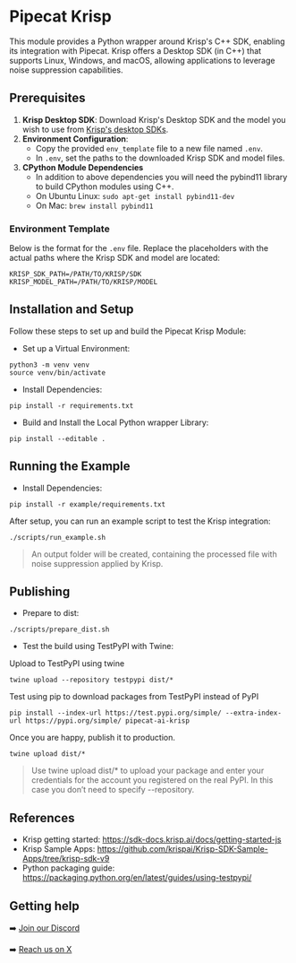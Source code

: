 # Pipecat Krisp

This module provides a Python wrapper around Krisp's C++ SDK, enabling its integration with Pipecat. 
Krisp offers a Desktop SDK (in C++) that supports Linux, Windows, and macOS, allowing applications to leverage noise suppression capabilities.

## Prerequisites

1. **Krisp Desktop SDK**: Download Krisp's Desktop SDK and the model you wish to use from [Krisp's desktop SDKs](https://sdk.krisp.ai/sdk/desktop).
2. **Environment Configuration**:
   - Copy the provided `env_template` file to a new file named `.env`.
   - In `.env`, set the paths to the downloaded Krisp SDK and model files.
3. **CPython Module Dependencies**
   - In addition to above dependencies you will need the pybind11 library to build CPython modules using C++.
   - On Ubuntu Linux: `sudo apt-get install pybind11-dev`
   - On Mac: `brew install pybind11`

### Environment Template

Below is the format for the `.env` file. Replace the placeholders with the actual paths where the Krisp SDK and model are located:

```env
KRISP_SDK_PATH=/PATH/TO/KRISP/SDK
KRISP_MODEL_PATH=/PATH/TO/KRISP/MODEL
```

## Installation and Setup

Follow these steps to set up and build the Pipecat Krisp Module:

- Set up a Virtual Environment:
```shell
python3 -m venv venv
source venv/bin/activate
```

- Install Dependencies:
```shell
pip install -r requirements.txt
```

- Build and Install the Local Python wrapper Library:
```shell
pip install --editable .
```

## Running the Example

- Install Dependencies:
```shell
pip install -r example/requirements.txt
```

After setup, you can run an example script to test the Krisp integration:

```shell
./scripts/run_example.sh
```
> An output folder will be created, containing the processed file with noise suppression applied by Krisp.

## Publishing

- Prepare to dist:
```shell
./scripts/prepare_dist.sh
```

- Test the build using TestPyPI with Twine:

Upload to TestPyPI using twine
```shell
twine upload --repository testpypi dist/*
```

Test using pip to download packages from TestPyPI instead of PyPI
```shell
pip install --index-url https://test.pypi.org/simple/ --extra-index-url https://pypi.org/simple/ pipecat-ai-krisp
```

Once you are happy, publish it to production.
```shell
twine upload dist/*
```

> Use twine upload dist/* to upload your package and enter your credentials for the account you registered on the real PyPI.
> In this case you don’t need to specify --repository.

## References
- Krisp getting started:  https://sdk-docs.krisp.ai/docs/getting-started-js
- Krisp Sample Apps: https://github.com/krispai/Krisp-SDK-Sample-Apps/tree/krisp-sdk-v9
- Python packaging guide: https://packaging.python.org/en/latest/guides/using-testpypi/

## Getting help

➡️ [Join our Discord](https://discord.gg/pipecat)

➡️ [Reach us on X](https://x.com/pipecat_ai)
